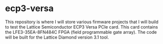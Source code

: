 ecp3-versa
==========

This repository is where I will store various firmware projects that I will build to test the Lattice Semiconductor ECP3 Versa PCIe card. This card contains the LFE3-35EA-8FN484C FPGA (field programmable gate array). The code will be built for the Lattice Diamond version 3.1 tool.

